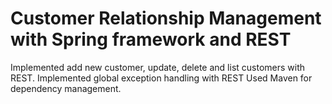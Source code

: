 # Customer Relationship Management with Spring framework and REST

Implemented add new customer, update, delete and list customers with REST.
Implemented global exception handling with REST
Used Maven for dependency management. 